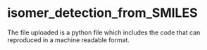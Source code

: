 # isomer_detection_from_SMILES
The file uploaded is a python file which includes the code that can reproduced in a machine readable format. 
